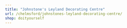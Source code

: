 ```yaml
---
title: "Johnstone's Leyland Decorating Centre"
url: /chelmsford/johnstones-leyland-decorating-centre/
shop: doityourself
---
```

